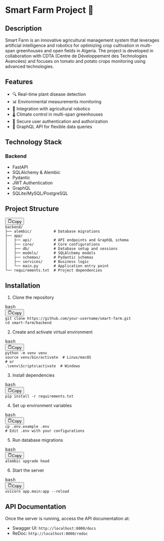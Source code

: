 # Smart Farm Project 🌱

## Description

Smart Farm is an innovative agricultural management system that leverages artificial intelligence and robotics for optimizing crop cultivation in multi-span greenhouses and open fields in Algeria. The project is developed in collaboration with CDTA (Centre de Développement des Technologies Avancées) and focuses on tomato and potato crops monitoring using advanced technologies.

## Features

* 🔍 Real-time plant disease detection
* 📊 Environmental measurements monitoring
* 🤖 Integration with agricultural robotics
* 🌡️ Climate control in multi-span greenhouses
* 🔐 Secure user authentication and authorization
* 📱 GraphQL API for flexible data queries

## Technology Stack

### Backend

* FastAPI
* SQLAlchemy & Alembic
* Pydantic
* JWT Authentication
* GraphQL
* SQLite/MySQL/PostgreSQL

## Project Structure

<pre><div class="relative flex flex-col rounded-lg" bis_skin_checked="1"><div class="text-text-300 absolute pl-3 pt-2.5 text-xs" bis_skin_checked="1"></div><div class="pointer-events-none sticky my-0.5 ml-0.5 flex items-center justify-end px-1.5 py-1 mix-blend-luminosity top-0" bis_skin_checked="1"><div class="from-bg-300/90 to-bg-300/70 pointer-events-auto rounded-md bg-gradient-to-b p-0.5 backdrop-blur-md" bis_skin_checked="1"><button class="flex flex-row items-center gap-1 rounded-md p-1 py-0.5 text-xs transition-opacity delay-100 hover:bg-bg-200 opacity-60 hover:opacity-100"><svg xmlns="http://www.w3.org/2000/svg" width="14" height="14" fill="currentColor" viewBox="0 0 256 256" class="text-text-500 mr-px -translate-y-[0.5px]"><path d="M200,32H163.74a47.92,47.92,0,0,0-71.48,0H56A16,16,0,0,0,40,48V216a16,16,0,0,0,16,16H200a16,16,0,0,0,16-16V48A16,16,0,0,0,200,32Zm-72,0a32,32,0,0,1,32,32H96A32,32,0,0,1,128,32Zm72,184H56V48H82.75A47.93,47.93,0,0,0,80,64v8a8,8,0,0,0,8,8h80a8,8,0,0,0,8-8V64a47.93,47.93,0,0,0-2.75-16H200Z"></path></svg><span class="text-text-200 pr-0.5">Copy</span></button></div></div><div bis_skin_checked="1"><div class="code-block__code !my-0 !rounded-lg !text-sm !leading-relaxed" bis_skin_checked="1"><code><span><span>backend/
</span></span><span>├── alembic/          # Database migrations
</span><span>├── app/
</span><span>│   ├── api/          # API endpoints and GraphQL schema
</span><span>│   ├── core/         # Core configurations
</span><span>│   ├── db/           # Database setup and sessions
</span><span>│   ├── models/       # SQLAlchemy models
</span><span>│   ├── schemas/      # Pydantic schemas
</span><span>│   ├── services/     # Business logic
</span><span>│   └── main.py       # Application entry point
</span><span>└── requirements.txt  # Project dependencies</span></code></div></div></div></pre>

## Installation

1. Clone the repository

<pre><div class="relative flex flex-col rounded-lg" bis_skin_checked="1"><div class="text-text-300 absolute pl-3 pt-2.5 text-xs" bis_skin_checked="1">bash</div><div class="pointer-events-none sticky my-0.5 ml-0.5 flex items-center justify-end px-1.5 py-1 mix-blend-luminosity top-0" bis_skin_checked="1"><div class="from-bg-300/90 to-bg-300/70 pointer-events-auto rounded-md bg-gradient-to-b p-0.5 backdrop-blur-md" bis_skin_checked="1"><button class="flex flex-row items-center gap-1 rounded-md p-1 py-0.5 text-xs transition-opacity delay-100 hover:bg-bg-200 opacity-60 hover:opacity-100"><svg xmlns="http://www.w3.org/2000/svg" width="14" height="14" fill="currentColor" viewBox="0 0 256 256" class="text-text-500 mr-px -translate-y-[0.5px]"><path d="M200,32H163.74a47.92,47.92,0,0,0-71.48,0H56A16,16,0,0,0,40,48V216a16,16,0,0,0,16,16H200a16,16,0,0,0,16-16V48A16,16,0,0,0,200,32Zm-72,0a32,32,0,0,1,32,32H96A32,32,0,0,1,128,32Zm72,184H56V48H82.75A47.93,47.93,0,0,0,80,64v8a8,8,0,0,0,8,8h80a8,8,0,0,0,8-8V64a47.93,47.93,0,0,0-2.75-16H200Z"></path></svg><span class="text-text-200 pr-0.5">Copy</span></button></div></div><div bis_skin_checked="1"><div class="code-block__code !my-0 !rounded-lg !text-sm !leading-relaxed" bis_skin_checked="1"><code class="language-bash"><span><span class="token">git</span><span> clone https://github.com/your-username/smart-farm.git
</span></span><span><span></span><span class="token">cd</span><span> smart-farm/backend</span></span></code></div></div></div></pre>

2. Create and activate virtual environment

<pre><div class="relative flex flex-col rounded-lg" bis_skin_checked="1"><div class="text-text-300 absolute pl-3 pt-2.5 text-xs" bis_skin_checked="1">bash</div><div class="pointer-events-none sticky my-0.5 ml-0.5 flex items-center justify-end px-1.5 py-1 mix-blend-luminosity top-0" bis_skin_checked="1"><div class="from-bg-300/90 to-bg-300/70 pointer-events-auto rounded-md bg-gradient-to-b p-0.5 backdrop-blur-md" bis_skin_checked="1"><button class="flex flex-row items-center gap-1 rounded-md p-1 py-0.5 text-xs transition-opacity delay-100 hover:bg-bg-200 opacity-60 hover:opacity-100"><svg xmlns="http://www.w3.org/2000/svg" width="14" height="14" fill="currentColor" viewBox="0 0 256 256" class="text-text-500 mr-px -translate-y-[0.5px]"><path d="M200,32H163.74a47.92,47.92,0,0,0-71.48,0H56A16,16,0,0,0,40,48V216a16,16,0,0,0,16,16H200a16,16,0,0,0,16-16V48A16,16,0,0,0,200,32Zm-72,0a32,32,0,0,1,32,32H96A32,32,0,0,1,128,32Zm72,184H56V48H82.75A47.93,47.93,0,0,0,80,64v8a8,8,0,0,0,8,8h80a8,8,0,0,0,8-8V64a47.93,47.93,0,0,0-2.75-16H200Z"></path></svg><span class="text-text-200 pr-0.5">Copy</span></button></div></div><div bis_skin_checked="1"><div class="code-block__code !my-0 !rounded-lg !text-sm !leading-relaxed" bis_skin_checked="1"><code class="language-bash"><span><span>python -m venv venv
</span></span><span><span></span><span class="token">source</span><span> venv/bin/activate  </span><span class="token"># Linux/macOS</span><span>
</span></span><span><span></span><span class="token"># or</span><span>
</span></span><span><span>.</span><span class="token">\</span><span>venv</span><span class="token">\</span><span>Scripts</span><span class="token">\</span><span>activate  </span><span class="token"># Windows</span></span></code></div></div></div></pre>

3. Install dependencies

<pre><div class="relative flex flex-col rounded-lg" bis_skin_checked="1"><div class="text-text-300 absolute pl-3 pt-2.5 text-xs" bis_skin_checked="1">bash</div><div class="pointer-events-none sticky my-0.5 ml-0.5 flex items-center justify-end px-1.5 py-1 mix-blend-luminosity top-0" bis_skin_checked="1"><div class="from-bg-300/90 to-bg-300/70 pointer-events-auto rounded-md bg-gradient-to-b p-0.5 backdrop-blur-md" bis_skin_checked="1"><button class="flex flex-row items-center gap-1 rounded-md p-1 py-0.5 text-xs transition-opacity delay-100 hover:bg-bg-200 opacity-60 hover:opacity-100"><svg xmlns="http://www.w3.org/2000/svg" width="14" height="14" fill="currentColor" viewBox="0 0 256 256" class="text-text-500 mr-px -translate-y-[0.5px]"><path d="M200,32H163.74a47.92,47.92,0,0,0-71.48,0H56A16,16,0,0,0,40,48V216a16,16,0,0,0,16,16H200a16,16,0,0,0,16-16V48A16,16,0,0,0,200,32Zm-72,0a32,32,0,0,1,32,32H96A32,32,0,0,1,128,32Zm72,184H56V48H82.75A47.93,47.93,0,0,0,80,64v8a8,8,0,0,0,8,8h80a8,8,0,0,0,8-8V64a47.93,47.93,0,0,0-2.75-16H200Z"></path></svg><span class="text-text-200 pr-0.5">Copy</span></button></div></div><div bis_skin_checked="1"><div class="code-block__code !my-0 !rounded-lg !text-sm !leading-relaxed" bis_skin_checked="1"><code class="language-bash"><span><span>pip </span><span class="token">install</span><span> -r requirements.txt</span></span></code></div></div></div></pre>

4. Set up environment variables

<pre><div class="relative flex flex-col rounded-lg" bis_skin_checked="1"><div class="text-text-300 absolute pl-3 pt-2.5 text-xs" bis_skin_checked="1">bash</div><div class="pointer-events-none sticky my-0.5 ml-0.5 flex items-center justify-end px-1.5 py-1 mix-blend-luminosity top-0" bis_skin_checked="1"><div class="from-bg-300/90 to-bg-300/70 pointer-events-auto rounded-md bg-gradient-to-b p-0.5 backdrop-blur-md" bis_skin_checked="1"><button class="flex flex-row items-center gap-1 rounded-md p-1 py-0.5 text-xs transition-opacity delay-100 hover:bg-bg-200 opacity-60 hover:opacity-100"><svg xmlns="http://www.w3.org/2000/svg" width="14" height="14" fill="currentColor" viewBox="0 0 256 256" class="text-text-500 mr-px -translate-y-[0.5px]"><path d="M200,32H163.74a47.92,47.92,0,0,0-71.48,0H56A16,16,0,0,0,40,48V216a16,16,0,0,0,16,16H200a16,16,0,0,0,16-16V48A16,16,0,0,0,200,32Zm-72,0a32,32,0,0,1,32,32H96A32,32,0,0,1,128,32Zm72,184H56V48H82.75A47.93,47.93,0,0,0,80,64v8a8,8,0,0,0,8,8h80a8,8,0,0,0,8-8V64a47.93,47.93,0,0,0-2.75-16H200Z"></path></svg><span class="text-text-200 pr-0.5">Copy</span></button></div></div><div bis_skin_checked="1"><div class="code-block__code !my-0 !rounded-lg !text-sm !leading-relaxed" bis_skin_checked="1"><code class="language-bash"><span><span class="token">cp</span><span> .env.example .env
</span></span><span><span></span><span class="token"># Edit .env with your configurations</span></span></code></div></div></div></pre>

5. Run database migrations

<pre><div class="relative flex flex-col rounded-lg" bis_skin_checked="1"><div class="text-text-300 absolute pl-3 pt-2.5 text-xs" bis_skin_checked="1">bash</div><div class="pointer-events-none sticky my-0.5 ml-0.5 flex items-center justify-end px-1.5 py-1 mix-blend-luminosity top-0" bis_skin_checked="1"><div class="from-bg-300/90 to-bg-300/70 pointer-events-auto rounded-md bg-gradient-to-b p-0.5 backdrop-blur-md" bis_skin_checked="1"><button class="flex flex-row items-center gap-1 rounded-md p-1 py-0.5 text-xs transition-opacity delay-100 hover:bg-bg-200 opacity-60 hover:opacity-100"><svg xmlns="http://www.w3.org/2000/svg" width="14" height="14" fill="currentColor" viewBox="0 0 256 256" class="text-text-500 mr-px -translate-y-[0.5px]"><path d="M200,32H163.74a47.92,47.92,0,0,0-71.48,0H56A16,16,0,0,0,40,48V216a16,16,0,0,0,16,16H200a16,16,0,0,0,16-16V48A16,16,0,0,0,200,32Zm-72,0a32,32,0,0,1,32,32H96A32,32,0,0,1,128,32Zm72,184H56V48H82.75A47.93,47.93,0,0,0,80,64v8a8,8,0,0,0,8,8h80a8,8,0,0,0,8-8V64a47.93,47.93,0,0,0-2.75-16H200Z"></path></svg><span class="text-text-200 pr-0.5">Copy</span></button></div></div><div bis_skin_checked="1"><div class="code-block__code !my-0 !rounded-lg !text-sm !leading-relaxed" bis_skin_checked="1"><code class="language-bash"><span><span>alembic upgrade </span><span class="token">head</span></span></code></div></div></div></pre>

6. Start the server

<pre><div class="relative flex flex-col rounded-lg" bis_skin_checked="1"><div class="text-text-300 absolute pl-3 pt-2.5 text-xs" bis_skin_checked="1">bash</div><div class="pointer-events-none sticky my-0.5 ml-0.5 flex items-center justify-end px-1.5 py-1 mix-blend-luminosity top-0" bis_skin_checked="1"><div class="from-bg-300/90 to-bg-300/70 pointer-events-auto rounded-md bg-gradient-to-b p-0.5 backdrop-blur-md" bis_skin_checked="1"><button class="flex flex-row items-center gap-1 rounded-md p-1 py-0.5 text-xs transition-opacity delay-100 hover:bg-bg-200 opacity-60 hover:opacity-100"><svg xmlns="http://www.w3.org/2000/svg" width="14" height="14" fill="currentColor" viewBox="0 0 256 256" class="text-text-500 mr-px -translate-y-[0.5px]"><path d="M200,32H163.74a47.92,47.92,0,0,0-71.48,0H56A16,16,0,0,0,40,48V216a16,16,0,0,0,16,16H200a16,16,0,0,0,16-16V48A16,16,0,0,0,200,32Zm-72,0a32,32,0,0,1,32,32H96A32,32,0,0,1,128,32Zm72,184H56V48H82.75A47.93,47.93,0,0,0,80,64v8a8,8,0,0,0,8,8h80a8,8,0,0,0,8-8V64a47.93,47.93,0,0,0-2.75-16H200Z"></path></svg><span class="text-text-200 pr-0.5">Copy</span></button></div></div><div bis_skin_checked="1"><div class="code-block__code !my-0 !rounded-lg !text-sm !leading-relaxed" bis_skin_checked="1"><code class="language-bash"><span><span>uvicorn app.main:app --reload</span></span></code></div></div></div></pre>

## API Documentation

Once the server is running, access the API documentation at:

* Swagger UI: `http://localhost:8000/docs`
* ReDoc: `http://localhost:8000/redoc`
